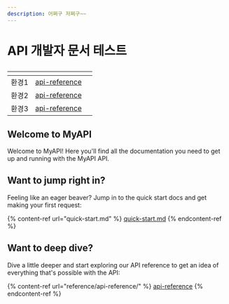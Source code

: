 ```yaml
---
description: 어쩌구 저쩌구~~
---
```


# API 개발자 문서 테스트

##

<table data-view="cards"><thead><tr><th></th><th data-type="content-ref"></th><th></th></tr></thead><tbody><tr><td>환경1</td><td><a href="reference/api-reference/">api-reference</a></td><td></td></tr><tr><td>환경2</td><td><a href="reference/api-reference/">api-reference</a></td><td></td></tr><tr><td>환경3</td><td><a href="reference/api-reference/">api-reference</a></td><td></td></tr></tbody></table>

##

## Welcome to MyAPI

Welcome to MyAPI! Here you'll find all the documentation you need to get up and running with the MyAPI API.

## Want to jump right in?

Feeling like an eager beaver? Jump in to the quick start docs and get making your first request:

{% content-ref url="quick-start.md" %}
[quick-start.md](quick-start.md)
{% endcontent-ref %}

## Want to deep dive?

Dive a little deeper and start exploring our API reference to get an idea of everything that's possible with the API:

{% content-ref url="reference/api-reference/" %}
[api-reference](reference/api-reference/)
{% endcontent-ref %}
